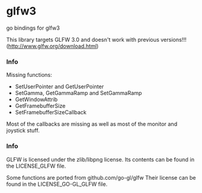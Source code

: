 glfw3
=====

go bindings for glfw3

This library targets GLFW 3.0 and doesn't work with previous versions!!!
(http://www.glfw.org/download.html)

### Info

Missing functions:
* SetUserPointer and GetUserPointer
* SetGamma, GetGammaRamp and SetGammaRamp
* GetWindowAttrib
* GetFramebufferSize
* SetFramebufferSizeCallback

Most of the callbacks are missing as well as most of the monitor and joystick stuff.

### Info

GLFW is licensed under the zlib/libpng license.
Its contents can be found in the LICENSE_GLFW file.

Some functions are ported from github.com/go-gl/glfw
Their license can be found in the LICENSE_GO-GL_GLFW file.


